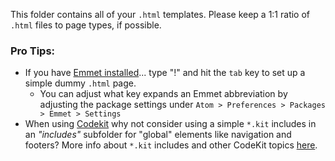 This folder contains all of your ```.html``` templates.
Please keep a 1:1 ratio of ```.html``` files to page types, if possible.

### Pro Tips:
- If you have [Emmet installed](https://atom.io/packages/emmet)... type "!" and hit the ```tab``` key to set up a simple dummy ```.html``` page.
    - You can adjust what key expands an Emmet abbreviation by adjusting the package settings under ```Atom > Preferences > Packages > Emmet > Settings```
- When using [Codekit](https://incident57.com/codekit/index.html) why not consider using a simple ```*.kit``` includes in an _"includes"_ subfolder for "global" elements like navigation and footers? More info about ```*.kit``` includes and other CodeKit topics [here](https://incident57.com/codekit/help.html#kit).
